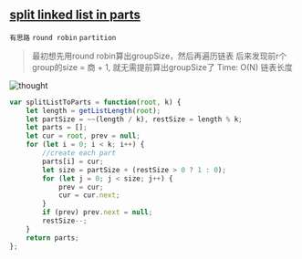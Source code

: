 ## [split linked list in parts](https://leetcode.com/problems/split-linked-list-in-parts/description/)

`有思路` `round robin` `partition`

> 最初想先用round robin算出groupSize，然后再遍历链表
> 后来发现前r个group的size = 商 + 1, 就无需提前算出groupSize了
> Time: O(N) 链表长度

![thought](http://zxi.mytechroad.com/blog/wp-content/uploads/2017/11/725-ep106-1.png)

```javascript
var splitListToParts = function(root, k) {
    let length = getListLength(root);
    let partSize = ~~(length / k), restSize = length % k;
    let parts = [];
    let cur = root, prev = null;
    for (let i = 0; i < k; i++) {
        //create each part
        parts[i] = cur;
        let size = partSize + (restSize > 0 ? 1 : 0);
        for (let j = 0; j < size; j++) {
            prev = cur;
            cur = cur.next;
        }
        if (prev) prev.next = null;
        restSize--;
    }
    return parts;
};
```
